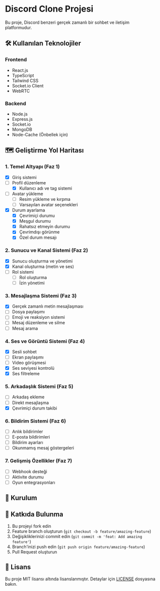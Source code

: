 # Discord Clone Projesi

Bu proje, Discord benzeri gerçek zamanlı bir sohbet ve iletişim platformudur.

## 🛠 Kullanılan Teknolojiler

### Frontend
- React.js
- TypeScript
- Tailwind CSS
- Socket.io Client
- WebRTC

### Backend
- Node.js
- Express.js
- Socket.io
- MongoDB
- Node-Cache (Önbellek için)

## 🗺 Geliştirme Yol Haritası

### 1. Temel Altyapı (Faz 1)
  - [x] Giriş sistemi
  - [ ] Profil düzenleme
    - [x] Kullanıcı adı ve tag sistemi
  - [ ] Avatar yükleme
    - [ ] Resim yükleme ve kırpma
    - [ ] Varsayılan avatar seçenekleri
  - [x] Durum ayarlama
    - [x] Çevrimiçi durumu
    - [x] Meşgul durumu
    - [x] Rahatsız etmeyin durumu
    - [x] Çevrimdışı görünme
    - [x] Özel durum mesajı

### 2. Sunucu ve Kanal Sistemi (Faz 2)
- [x] Sunucu oluşturma ve yönetimi
- [x] Kanal oluşturma (metin ve ses)
- [ ] Rol sistemi
  - [ ] Rol oluşturma
  - [ ] İzin yönetimi

### 3. Mesajlaşma Sistemi (Faz 3)
- [x] Gerçek zamanlı metin mesajlaşması
- [ ] Dosya paylaşımı
- [ ] Emoji ve reaksiyon sistemi
- [ ] Mesaj düzenleme ve silme
- [ ] Mesaj arama

### 4. Ses ve Görüntü Sistemi (Faz 4)
- [x] Sesli sohbet
- [ ] Ekran paylaşımı
- [ ] Video görüşmesi
- [x] Ses seviyesi kontrolü
- [x] Ses filtreleme

### 5. Arkadaşlık Sistemi (Faz 5)
- [ ] Arkadaş ekleme
- [ ] Direkt mesajlaşma
- [x] Çevrimiçi durum takibi

### 6. Bildirim Sistemi (Faz 6)
- [ ] Anlık bildirimler
- [ ] E-posta bildirimleri
- [ ] Bildirim ayarları
- [ ] Okunmamış mesaj göstergeleri

### 7. Gelişmiş Özellikler (Faz 7)
- [ ] Webhook desteği
- [ ] Aktivite durumu
- [ ] Oyun entegrasyonları

## 🚀 Kurulum


## 🤝 Katkıda Bulunma

1. Bu projeyi fork edin
2. Feature branch oluşturun (`git checkout -b feature/amazing-feature`)
3. Değişikliklerinizi commit edin (`git commit -m 'feat: Add amazing feature'`)
4. Branch'inizi push edin (`git push origin feature/amazing-feature`)
5. Pull Request oluşturun

## 📝 Lisans

Bu proje MIT lisansı altında lisanslanmıştır. Detaylar için [LICENSE](LICENSE) dosyasına bakın.

